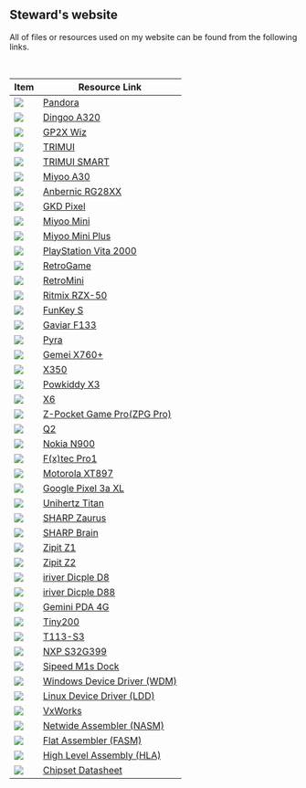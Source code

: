 ## Steward's website
All of files or resources used on my website can be found from the following links.  

&nbsp;

| **Item** | **Resource Link** |
| --- | --- |
| ![](img/photos/pandora.jpg)         | [Pandora](https://github.com/steward-fu/website/releases/tag/pandora)                    |
| ![](img/photos/a320.jpg)            | [Dingoo A320](https://github.com/steward-fu/website/releases/tag/a320)                   |
| ![](img/photos/wiz.jpg)             | [GP2X Wiz](https://github.com/steward-fu/website/releases/tag/wiz)                       |
| ![](img/photos/trimui.jpg)          | [TRIMUI](https://github.com/steward-fu/website/releases/tag/trimui)                      |
| ![](img/photos/trimui-smart.jpg)    | [TRIMUI SMART](https://github.com/steward-fu/website/releases/tag/trimui-smart)          |
| ![](img/photos/miyoo-a30.jpg)       | [Miyoo A30](https://github.com/steward-fu/website/releases/tag/miyoo-a30)                |
| ![](img/photos/rg28xx.jpg)          | [Anbernic RG28XX](https://github.com/steward-fu/website/releases/tag/rg28xx)             |
| ![](img/photos/gkd-pixel.jpg)       | [GKD Pixel](https://github.com/steward-fu/website/releases/tag/gkd-pixel)                |
| ![](img/photos/miyoo-mini.jpg)      | [Miyoo Mini](https://github.com/steward-fu/website/releases/tag/miyoo-mini)              |
| ![](img/photos/miyoo-mini-plus.jpg) | [Miyoo Mini Plus](https://github.com/steward-fu/website/releases/tag/miyoo-mini-plus)    |
| ![](img/photos/psv2000.jpg)         | [PlayStation Vita 2000](https://github.com/steward-fu/website/releases/tag/psv2000)      |
| ![](img/photos/rs97.jpg)            | [RetroGame](https://github.com/steward-fu/website/releases/tag/rs97)                     |
| ![](img/photos/rs90.jpg)            | [RetroMini](https://github.com/steward-fu/website/releases/tag/rs90)                     |
| ![](img/photos/rzx50.jpg)           | [Ritmix RZX-50](https://github.com/steward-fu/website/releases/tag/rzx50)                |
| ![](img/photos/funkeys.jpg)         | [FunKey S](https://github.com/steward-fu/website/releases/tag/funkey-s)                  |
| ![](img/photos/gaviar.jpg)          | [Gaviar F133](https://github.com/steward-fu/website/releases/tag/gaviar)                 |
| ![](img/photos/pyra.jpg)            | [Pyra](https://github.com/steward-fu/website/releases/tag/pyra)                          |
| ![](img/photos/x760p.jpg)           | [Gemei X760+](https://github.com/steward-fu/website/releases/tag/x760p)                  |
| ![](img/photos/x350.jpg)            | [X350](https://github.com/steward-fu/website/releases/tag/x350)                          |
| ![](img/photos/x3.jpg)              | [Powkiddy X3](https://github.com/steward-fu/website/releases/tag/x3)                     |
| ![](img/photos/x6-1.jpg)            | [X6](https://github.com/steward-fu/website/releases/tag/x6)                              |
| ![](img/photos/zpg-pro.jpg)         | [Z-Pocket Game Pro(ZPG Pro)](https://github.com/steward-fu/website/releases/tag/zpg-pro) |
| ![](img/photos/q2.jpg)              | [Q2](https://github.com/steward-fu/website/releases/tag/q2)                              |
| ![](img/photos/n900.jpg)            | [Nokia N900](https://github.com/steward-fu/website/releases/tag/n900)                    |
| ![](img/photos/pro1.jpg)            | [F(x)tec Pro1](https://github.com/steward-fu/website/releases/tag/pro1)                  |
| ![](img/photos/xt897.jpg)           | [Motorola XT897](https://github.com/steward-fu/website/releases/tag/xt897)               |
| ![](img/photos/pixel3axl.jpg)       | [Google Pixel 3a XL](https://github.com/steward-fu/website/releases/tag/pixel-3a-xl)     |
| ![](img/photos/titan.jpg)           | [Unihertz Titan](https://github.com/steward-fu/website/releases/tag/titan)               |
| ![](img/photos/c700.jpg)            | [SHARP Zaurus](https://github.com/steward-fu/website/releases/tag/zaurus)                |
| ![](img/photos/pw-sh3.jpg)          | [SHARP Brain](https://github.com/steward-fu/website/releases/tag/brain)                  |
| ![](img/photos/zipit1.jpg)          | [Zipit Z1](https://github.com/steward-fu/website/releases/tag/zipit-z1)                  |
| ![](img/photos/zipit2.jpg)          | [Zipit Z2](https://github.com/steward-fu/website/releases/tag/zipit-z2)                  |
| ![](img/photos/d8.jpg)              | [iriver Dicple D8](https://github.com/steward-fu/website/releases/tag/iriver-d8)         |
| ![](img/photos/d88.jpg)             | [iriver Dicple D88](https://github.com/steward-fu/website/releases/tag/iriver-d88)       |
| ![](img/photos/gemini-pda.jpg)      | [Gemini PDA 4G](https://github.com/steward-fu/website/releases/tag/gemini-pda)           |
| ![](img/photos/tiny200.jpg)         | [Tiny200](https://github.com/steward-fu/website/releases/tag/tiny200)                    |
| ![](img/photos/t113-s3.jpg)         | [T113-S3](https://github.com/steward-fu/website/releases/tag/t113-s3)                    |
| ![](img/photos/s32g399.jpg)         | [NXP S32G399](https://github.com/steward-fu/website/releases/tag/s32g399)                |
| ![](img/photos/m1s-dock.jpg)        | [Sipeed M1s Dock](https://github.com/steward-fu/website/releases/tag/m1s-dock)           |
| ![](img/photos/wdm.jpg)             | [Windows Device Driver (WDM)](https://github.com/steward-fu/website/releases/tag/wdm)    |
| ![](img/photos/ldd.jpg)             | [Linux Device Driver (LDD)](https://github.com/steward-fu/website/releases/tag/ldd)      |
| ![](img/photos/vxworks.jpg)         | [VxWorks](https://github.com/steward-fu/website/releases/tag/vxworks)                    |
| ![](img/photos/nasm.jpg)            | [Netwide Assembler (NASM)](https://github.com/steward-fu/website/releases/tag/nasm)      |
| ![](img/photos/fasm.jpg)            | [Flat Assembler (FASM)](https://github.com/steward-fu/website/releases/tag/fasm)         |
| ![](img/photos/hla.jpg)             | [High Level Assembly (HLA)](https://github.com/steward-fu/website/releases/tag/hla)      |
| ![](img/photos/pdf.jpg)             | [Chipset Datasheet](https://github.com/steward-fu/website/releases/tag/datasheet)        |

